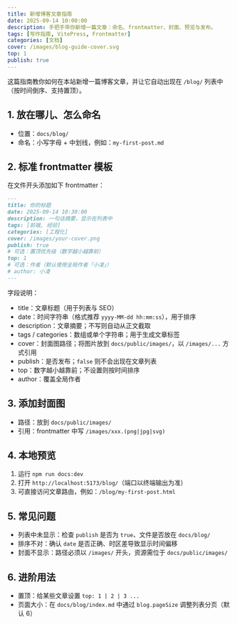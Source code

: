 ```yaml
---
title: 新增博客文章指南
date: 2025-09-14 10:00:00
description: 手把手带你新增一篇文章：命名、frontmatter、封面、预览与发布。
tags: [写作指南, VitePress, Frontmatter]
categories: [文档]
cover: /images/blog-guide-cover.svg
top: 1
publish: true
---
```


这篇指南教你如何在本站新增一篇博客文章，并让它自动出现在 `/blog/` 列表中（按时间倒序、支持置顶）。

## 1. 放在哪儿、怎么命名
- 位置：`docs/blog/`
- 命名：小写字母 + 中划线，例如：`my-first-post.md`

## 2. 标准 frontmatter 模板
在文件开头添加如下 frontmatter：

```md
---
title: 你的标题
date: 2025-09-14 10:30:00
description: 一句话摘要，显示在列表中
tags: [前端, 经验]
categories: [工程化]
cover: /images/your-cover.png
publish: true
# 可选：置顶优先级（数字越小越靠前）
top: 1
# 可选：作者（默认使用全局作者「小凌」）
# author: 小凌
---
```

字段说明：
- title：文章标题（用于列表与 SEO）
- date：时间字符串（格式推荐 `yyyy-MM-dd hh:mm:ss`），用于排序
- description：文章摘要；不写则自动从正文截取
- tags / categories：数组或单个字符串；用于生成文章标签
- cover：封面图路径；将图片放到 `docs/public/images/`，以 `/images/...` 方式引用
- publish：是否发布；`false` 则不会出现在文章列表
- top：数字越小越靠前；不设置则按时间排序
- author：覆盖全局作者

## 3. 添加封面图
- 路径：放到 `docs/public/images/`
- 引用：frontmatter 中写 `/images/xxx.(png|jpg|svg)`

## 4. 本地预览
1. 运行 `npm run docs:dev`
2. 打开 `http://localhost:5173/blog/`（端口以终端输出为准）
3. 可直接访问文章路由，例如：`/blog/my-first-post.html`

## 5. 常见问题
- 列表中未显示：检查 `publish` 是否为 `true`、文件是否放在 `docs/blog/`
- 排序不对：确认 `date` 是否正确、时区差导致显示时间偏移
- 封面不显示：路径必须以 `/images/` 开头，资源需位于 `docs/public/images/`

## 6. 进阶用法
- 置顶：给某些文章设置 `top: 1 | 2 | 3 ...`
- 页面大小：在 `docs/blog/index.md` 中通过 `blog.pageSize` 调整列表分页（默认 6）

